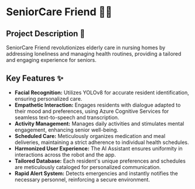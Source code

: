 # SeniorCare Friend 🤖👴


## Project Description 📝
SeniorCare Friend revolutionizes elderly care in nursing homes by addressing loneliness and managing health routines, providing a tailored and engaging experience for seniors.

## Key Features ✨

- **Facial Recognition:** Utilizes YOLOv8 for accurate resident identification, ensuring personalized care.
- **Empathetic Interaction:** Engages residents with dialogue adapted to their mood and preferences, using Azure Cognitive Services for seamless text-to-speech and transcription.
- **Activity Management:** Manages daily activities and stimulates mental engagement, enhancing senior well-being.
- **Scheduled Care:** Meticulously organizes medication and meal deliveries, maintaining a strict adherence to individual health schedules.
- **Harmonized User Experience:** The AI Assistant ensures uniformity in interactions across the robot and the app.
- **Tailored Database:** Each resident's unique preferences and schedules are meticulously cataloged for personalized communication.
- **Rapid Alert System:** Detects emergencies and instantly notifies the necessary personnel, reinforcing a secure environment.
